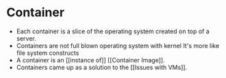 # Container

- Each container is a slice of the operating system created on top of a server.
- Containers are not full blown operating system with kernel
    It's more like file system constructs
- A container is an [[instance of]] [[Container Image]].
- Containers came up as a solution to the [[Issues with VMs]].
